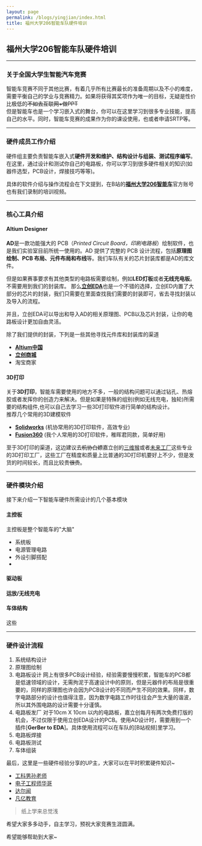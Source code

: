 ```yaml
---
layout: page
permalink: /blogs/yingjian/index.html
title: 福州大学206智能车队硬件培训
---
```


## 福州大学206智能车队硬件培训

---

### 关于全国大学生智能汽车竞赛

智能车竞赛不同于其他比赛，有着几乎所有比赛最长的准备周期以及不小的难度，需要平衡自己的学业与竞赛精力。如果将获得其奖项作为唯一的目标，无疑是性价比极低的~~不如去互联网+做PPT~~<br>
但是智能车也是一个学习嵌入式的舞台，你可以在这里学习到很多专业技能，提高自己的水平。同时，智能车竞赛的成果作为你的课设使用，也或者申请SRTP等。<br>

---

### 硬件成员工作介绍


硬件组主要负责智能车嵌入式**硬件开发和维护、结构设计与组装、测试程序编写**。在这里，通过设计和测试你自己的电路板，你可以学习到很多硬件相关的知识(如器件选型，PCB设计，焊接技巧等等)。<br>

具体的软件介绍与操作流程会在下文提到，在B站的[**福州大学206智能车**](https://space.bilibili.com/3461573251172869?spm_id_from=333.337.0.0)官方账号也有我们录制的培训视频。

---

### 核心工具介绍

#### Altium Designer

**AD**是一款功能强大的 PCB（*Printed Circuit Board，印刷电路板*）绘制软件，也是我们实验室目前所统一使用的。AD 提供了完整的 PCB 设计流程，包括**原理图绘制、PCB 布局、元件布局和布线**等。我们车队有关的芯片封装库都是AD的库文件。<br>

但是如果赛事要求有其他类型的电路板需要绘制，例如**LED灯板**或者**无线充电板**。不需要用到我们的封装库。
那么[**立创EDA**](https://lceda.cn/)也是一个不错的选择，立创ED内置了大部分的芯片的封装，我们只需要在里面查找我们需要的封装即可，省去寻找封装以及导入的流程。<br>

并且，立创EDA可以导出和导入AD的相关原理图、PCB以及芯片封装，让你的电路板设计更加自由灵活。

除了我们提供的封装，下列是一些其他寻找元件库和封装库的渠道

- [**Altium中国**](https://www.altium.com.cn/)
- [**立创商城**](https://www.szlcsc.com/)
- 淘宝商家

#### 3D打印 ##

关于**3D打印**，智能车需要使用的地方不多，一般的结构问题可以通过钻孔、热熔胶或者发挥你的创造力来解决。但是如果是特殊的组别(例如无线充电，独轮)所需要的结构组件,也可以自己去学习一些3D打印软件进行简单的结构设计。
<br>推荐几个常用的3D建模软件

- [**Solidworks**](https://www.altium.com.cn/) (机协常用的3D打印软件，高效专业)
- [**Fusion360**](https://www.szlcsc.com/)  (我个人常用的3D打印软件，稚晖君同款，简单好用)

至于3D打印的渠道，这边建议去~~机协白嫖~~嘉立创的[三维猴](https://www.sanweihou.com/)或者[未来工厂](https://www.wenext.cn/)这些专业的3D打印工厂，这些工厂在精度和质量上比普通的3D打印机要好上不少，但是发货的时间较长，而且比较贵~~很贵~~。

---

### 硬件模块介绍

接下来介绍一下智能车硬件所需设计的几个基本模块

#### 主控板

主控板是整个智能车的"大脑"

- 系统板
- 电源管理电路
- 外设引脚搭配
- 

#### 驱动板

#### 运放/无线充电

#### 车体结构<!-- 热熔胶，焊台，热风枪，钻孔机等的使用-->
这些

---

### 硬件设计流程

1. 系统结构设计
2. 原理图绘制
3. 电路板设计
网上有很多PCB设计经验，经验需要慢慢积累，智能车的PCB都是低速领域的设计，无需拘泥于高速设计中的原则，但是元器件的布局是很重要的，同样的原理图也许会因为PCB设计的不同而产生不同的效果。同样，数字电路部分的设计也值得注意，因为数字电路工作时往往会产生大量的谐波，所以其外围电路的设计需要十分谨慎。 
4. 电路板发厂
对于10cm X 10cm 以内的电路板，嘉立创每月有两次免费打版的机会，不过仅限于使用立创EDA设计的PCB。使用AD设计时，需要用到一个插件[**GerBer to EDA**]。具体使用流程可以在车队的[B站视频]里学习。
5. 电路板焊接
6. 电路板测试
7. 车体组装

最后，这里是一些硬件经验分享的UP主，大家可以在平时积累硬件知识~
- [工科男孙老师](https://space.bilibili.com/43584648?spm_id_from=333.337.0.0)
- [电子工程师华哥](https://space.bilibili.com/677486623?spm_id_from=333.337.0.0)
- [达尔闻](https://space.bilibili.com/430777205?spm_id_from=333.337.0.0)
- [凡亿教育](https://space.bilibili.com/11979252)

>纸上学来总觉浅

希望大家多多动手，自主学习，预祝大家竞赛生涯圆满。

希望能够帮助到大家~

